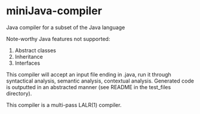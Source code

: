 # miniJava-compiler
Java compiler for a subset of the Java language

Note-worthy Java features not supported:
1. Abstract classes
2. Inheritance
3. Interfaces

This compiler will accept an input file ending in .java, run it through syntactical analysis, semantic analysis, contextual analysis. Generated code is outputted in an abstracted manner (see README in the test_files directory).

This compiler is a multi-pass LALR(1) compiler.
